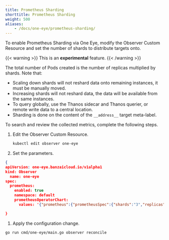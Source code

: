 ```yaml
---
title: Prometheus Sharding
shorttitle: Prometheus Sharding
weight: 500
aliases:
    - /docs/one-eye/prometheus-sharding/
---
```


To enable Prometheus Sharding via One Eye, modify the Observer Custom Resource and set the number of shards to distribute targets onto.

{{< warning >}}
This is an **experimental** feature.
{{< /warning >}}

The total number of Pods created is the number of replicas multiplied by shards. Note that:

- Scaling down shards will not reshard data onto remaining instances, it must be manually moved.
- Increasing shards will not reshard data, the data will be available from the same instances.
- To query globally, use the Thanos sidecar and Thanos querier, or remote write data to a central location.
- Sharding is done on the content of the `__address__` target meta-label.

To search and review the collected metrics, complete the following steps.

1. Edit the Observer Custom Resource.

    ```bash
    kubectl edit observer one-eye
    ```

1. Set the parameters.

```json
{
apiVersion: one-eye.banzaicloud.io/v1alpha1
kind: Observer
  name: one-eye
spec:
  prometheus:
    enabled: true
    namespace: default
    prometheusOperatorChart:
      values: '{"prometheus":{"prometheusSpec":{"shards":"3","replicas":"2"}}}}'

}
```

1. Apply the configuration change.

```bash
go run cmd/one-eye/main.go observer reconcile
```
